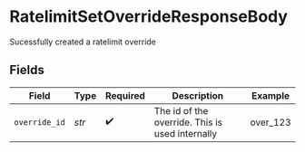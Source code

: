# RatelimitSetOverrideResponseBody

Sucessfully created a ratelimit override


## Fields

| Field                                           | Type                                            | Required                                        | Description                                     | Example                                         |
| ----------------------------------------------- | ----------------------------------------------- | ----------------------------------------------- | ----------------------------------------------- | ----------------------------------------------- |
| `override_id`                                   | *str*                                           | :heavy_check_mark:                              | The id of the override. This is used internally | over_123                                        |